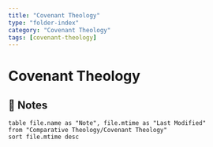 ```yaml
---
title: "Covenant Theology"
type: "folder-index"
category: "Covenant Theology"
tags: [covenant-theology]
---
```


# Covenant Theology

## 📄 Notes
```dataview
table file.name as "Note", file.mtime as "Last Modified"
from "Comparative Theology/Covenant Theology"
sort file.mtime desc
```
